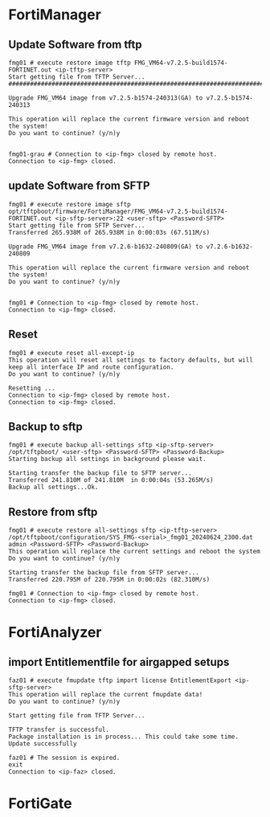 # FortiManager
## Update Software from tftp

    fmg01 # execute restore image tftp FMG_VM64-v7.2.5-build1574-FORTINET.out <ip-tftp-server>
    Start getting file from TFTP Server...
    ##########################################################################################################################################################################################################################################################################

    Upgrade FMG_VM64 image from v7.2.5-b1574-240313(GA) to v7.2.5-b1574-240313

    This operation will replace the current firmware version and reboot the system!
    Do you want to continue? (y/n)y


    fmg01-grau # Connection to <ip-fmg> closed by remote host.
    Connection to <ip-fmg> closed.

## update Software from SFTP

    fmg01 # execute restore image sftp opt/tftpboot/firmware/FortiManager/FMG_VM64-v7.2.5-build1574-FORTINET.out <ip-sftp-server>:22 <user-sftp> <Password-SFTP>
    Start getting file from SFTP Server...
    Transferred 265.938M of 265.938M in 0:00:03s (67.511M/s)

    Upgrade FMG_VM64 image from v7.2.6-b1632-240809(GA) to v7.2.6-b1632-240809

    This operation will replace the current firmware version and reboot the system!
    Do you want to continue? (y/n)y


    fmg01 # Connection to <ip-fmg> closed by remote host.
    Connection to <ip-fmg> closed.

## Reset
    fmg01 # execute reset all-except-ip 
    This operation will reset all settings to factory defaults, but will keep all interface IP and route configuration.
    Do you want to continue? (y/n)y

    Resetting ...
    Connection to <ip-fmg> closed by remote host.
    Connection to <ip-fmg> closed.
    
## Backup to sftp
    fmg01 # execute backup all-settings sftp <ip-sftp-server> /opt/tftpboot/ <user-sftp> <Password-SFTP> <Password-Backup>
    Starting backup all settings in background please wait.

    Starting transfer the backup file to SFTP server...
    Transferred 241.810M of 241.810M  in 0:00:04s (53.265M/s)
    Backup all settings...Ok.
    
## Restore from sftp
    fmg01 # execute restore all-settings sftp <ip-tftp-server> /opt/tftpboot/configuration/SYS_FMG-<serial>_fmg01_20240624_2300.dat admin <Password-SFTP> <Password-Backup> 
    This operation will replace the current settings and reboot the system
    Do you want to continue? (y/n)y

    Starting transfer the backup file from SFTP server...
    Transferred 220.795M of 220.795M in 0:00:02s (82.310M/s)

    fmg01 # Connection to <ip-fmg> closed by remote host.
    Connection to <ip-fmg> closed.

# FortiAnalyzer
## import Entitlementfile for airgapped setups
    faz01 # execute fmupdate tftp import license EntitlementExport <ip-sftp-server>
    This operation will replace the current fmupdate data!
    Do you want to continue? (y/n)y

    Start getting file from TFTP Server...

    TFTP transfer is successful.
    Package installation is in process... This could take some time.
    Update successfully

    faz01 # The session is expired.
    exit
    Connection to <ip-faz> closed.
    
# FortiGate
